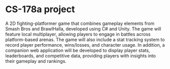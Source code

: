 # CS-178a project
A 2D fighting-platformer game that combines gameplay elements from Smash Bros and BrawlHalla, developed using C# and Unity.
The game will feature local multiplayer, allowing players to engage in battles across platform-based arenas.
The game will also include a stat tracking system to record player performance, wins/losses, and character usage.
In addition, a companion web application will be developed to display player stats, leaderboards, and competitive data, providing players with insights into their gameplay and rankings.
